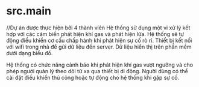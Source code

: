 # src.main

//Dự án được thực hiện bởi 4 thành viên 
Hệ thống sử dụng một vi xử lý kết hợp với các cảm biến phát hiện khí gas và phát hiện lửa. Hệ thống sẽ tự động điều khiển cơ cấu chấp hành khi phát hiện sự cố rò rỉ. Thiết bị kết nối với wifi trong nhà để gửi dữ liệu đến server. Dữ liệu hiển thị trên phần mềm dưới dạng biểu đồ.

Hệ thống có chức năng cảnh báo khi phát hiện khí gas vượt ngưỡng và cho phép người quản lý theo dõi từ xa qua thiết bị di động. Người dùng có thể cài đặt điều khiển thủ công hoặc tự động cho hệ thống khi gặp sự cố.
